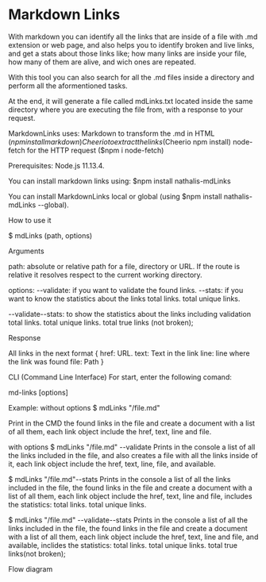 

# Markdown Links

With markdown you can identify all the links that are inside of a file with .md extension or web page, and also helps you to identify broken and live links, and get a stats about those links like; how many links are inside your file, how many of them are alive, and wich ones are repeated. 

With this tool you can also search for all the .md files inside a directory and perform all the aformentioned tasks.  

At the end, it will generate a file called mdLinks.txt located inside the same directory where you are executing the file from, with a response to your request.

MarkdownLinks uses:
Markdown to transform the .md in HTML ($npm install markdown)
Cheerio to extract the links ($Cheerio npm install)
node-fetch for the HTTP request ($npm i node-fetch)

Prerequisites: Node.js 11.13.4.

You can install markdown links using:
$npm install nathalis-mdLinks

You can install MarkdownLinks local or global (using $npm install nathalis-mdLinks --global). 

How to use it

$ mdLinks (path, options)

Arguments

path: absolute or relative path for a file, directory or URL. If the route is relative it resolves respect to the current working directory.

options:
  --validate: if you want to validate the found links.
  --stats: if you want to know the statistics about the links
    total links.
    total unique links.

--validate--stats: to show the statistics about the links including validation
  total links.
  total unique links.
  total true links (not broken);

  Response
  
  All links in the next format 
  {
    href: URL.
    text: Text in the link
    line: line where the link was found 
    file: Path
  }

  CLI (Command Line Interface)
  For start, enter the following comand:

  md-links <path-to-file> [options]

  Example:
without options
  $ mdLinks "/file.md"

  Print in the CMD the found links in the file and create a document with a list of all them, each link object include the href, text, line and file.

with options
$ mdLinks "/file.md" --validate 
 Prints in  the console a list of all the links included in the file, and also creates a file with all the links inside of it, each link object include the href, text, line, file, and available.

$ mdLinks "/file.md"--stats 
Prints in the console a list of all the links included in the file,  the found links in the file and create a document with a list of all them, each link object include the href, text, line and file, includes the statistics: 
 total links.
    total unique links.

$ mdLinks "/file.md" --validate--stats
Prints in the console a list of all the links included in the file,  the found links in the file and create a document with a list of all them, each link object include the href, text, line and file, and available, inclides the statistics: total links.
  total unique links.
  total true links(not broken);

 Flow diagram 
